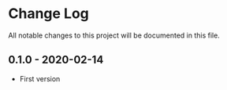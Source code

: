 # Change Log
All notable changes to this project will be documented in this file.


## 0.1.0 - 2020-02-14
 - First version